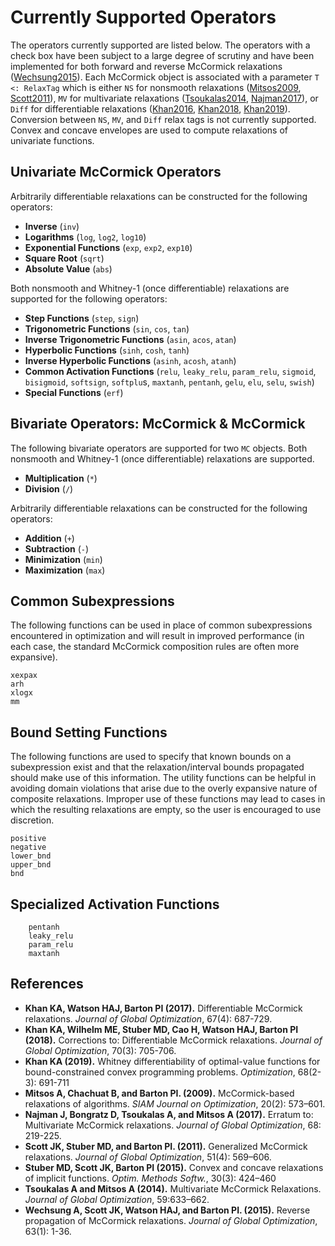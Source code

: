 # Currently Supported Operators

The operators currently supported are listed below. The operators with a check box
have been subject to a large degree of scrutiny and have been implemented for
both forward and reverse McCormick relaxations ([Wechsung2015](https://link.springer.com/article/10.1007/s10898-015-0303-6)). Each McCormick object is associated with a
parameter `T <: RelaxTag` which is either `NS` for nonsmooth relaxations ([Mitsos2009](https://epubs.siam.org/doi/abs/10.1137/080717341), [Scott2011](https://link.springer.com/article/10.1007/s10898-011-9664-7)), `MV` for multivariate relaxations ([Tsoukalas2014](https://link.springer.com/article/10.1007/s10898-014-0176-0), [Najman2017](https://link.springer.com/article/10.1007/s10898-016-0470-0)),
or `Diff` for differentiable relaxations ([Khan2016](https://link.springer.com/article/10.1007/s10898-016-0440-6), [Khan2018](https://link.springer.com/article/10.1007/s10898-017-0601-2), [Khan2019](https://www.tandfonline.com/doi/abs/10.1080/02331934.2018.1534108)). Conversion between `NS`, `MV`, and `Diff` relax tags is not currently supported. Convex and concave envelopes are used to compute relaxations of univariate functions.

## Univariate McCormick Operators

Arbitrarily differentiable relaxations can be constructed for the following operators:

- **Inverse** (`inv`)
- **Logarithms** (`log`, `log2`, `log10`)
- **Exponential Functions** (`exp`, `exp2`, `exp10`)
- **Square Root** (`sqrt`)
- **Absolute Value** (`abs`)

Both nonsmooth and Whitney-1 (once differentiable) relaxations are supported for the following operators:

- **Step Functions** (`step`, `sign`)
- **Trigonometric Functions** (`sin`, `cos`, `tan`)
- **Inverse Trigonometric Functions** (`asin`, `acos`, `atan`)
- **Hyperbolic Functions** (`sinh`, `cosh`, `tanh`)
- **Inverse Hyperbolic Functions** (`asinh`, `acosh`, `atanh`)
- **Common Activation Functions** (`relu`, `leaky_relu`, `param_relu`, `sigmoid`, `bisigmoid`,
                                       `softsign`, `softplu`s, `maxtanh`, `pentanh`,
                                       `gelu`, `elu`, `selu`, `swish`)
- **Special Functions** (`erf`)

## Bivariate Operators: McCormick & McCormick

The following bivariate operators are supported for two `MC` objects. Both nonsmooth and Whitney-1 (once differentiable) relaxations are supported.

- **Multiplication** (`*`)
- **Division** (`/`)

Arbitrarily differentiable relaxations can be constructed for the following operators:

- **Addition** (`+`)
- **Subtraction** (`-`)
- **Minimization** (`min`)
- **Maximization** (`max`)

## Common Subexpressions

The following functions can be used in place of common subexpressions encountered
in optimization and will result in improved performance (in each case, the standard
McCormick composition rules are often more expansive).
```@docs
xexpax
arh
xlogx
mm
```

## Bound Setting Functions

The following functions are used to specify that known bounds on a subexpression
exist and that the relaxation/interval bounds propagated should make use of this
information. The utility functions can be helpful in avoiding domain violations 
that arise due to the overly expansive nature of composite relaxations. Improper use
of these functions may lead to cases in which the resulting relaxations are empty, 
so the user is encouraged to use discretion.
```@docs
positive
negative
lower_bnd
upper_bnd
bnd
```

## Specialized Activation Functions

```@docs
    pentanh
    leaky_relu
    param_relu
    maxtanh
```

## References

- **Khan KA, Watson HAJ, Barton PI (2017).** Differentiable McCormick relaxations. *Journal of Global Optimization*, 67(4): 687-729.
- **Khan KA, Wilhelm ME, Stuber MD, Cao H, Watson HAJ, Barton PI (2018).** Corrections to: Differentiable McCormick relaxations. *Journal of Global Optimization*, 70(3): 705-706.
- **Khan KA (2019).** Whitney differentiability of optimal-value functions for bound-constrained convex programming problems. *Optimization*, 68(2-3): 691-711
- **Mitsos A, Chachuat B, and Barton PI. (2009).** McCormick-based relaxations of algorithms. *SIAM Journal on Optimization*, 20(2): 573–601.
- **Najman J, Bongratz D, Tsoukalas A, and Mitsos A (2017).** Erratum to: Multivariate McCormick relaxations. *Journal of Global Optimization*, 68: 219-225.
- **Scott JK,  Stuber MD, and Barton PI. (2011).** Generalized McCormick relaxations. *Journal of Global Optimization*, 51(4): 569–606.
- **Stuber MD, Scott JK, Barton PI (2015).** Convex and concave relaxations of implicit functions. *Optim. Methods Softw.*, 30(3): 424–460
- **Tsoukalas A and Mitsos A (2014).** Multivariate McCormick Relaxations. *Journal of Global Optimization*, 59:633–662.
- **Wechsung A, Scott JK, Watson HAJ, and Barton PI. (2015).** Reverse propagation of McCormick relaxations. *Journal of Global Optimization*, 63(1): 1-36.
